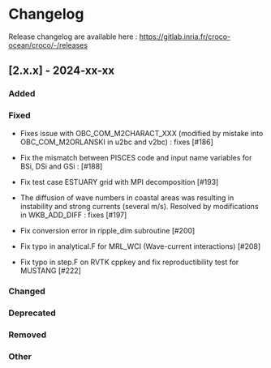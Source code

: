 # Changelog

Release changelog are available here : https://gitlab.inria.fr/croco-ocean/croco/-/releases

## [2.x.x] - 2024-xx-xx
### Added


### Fixed

- Fixes issue with OBC_COM_M2CHARACT_XXX (modified by mistake into OBC_COM_M2ORLANSKI in u2bc and v2bc) : fixes [#186]

- Fix the mismatch between PISCES code and input name variables for BSi, DSi and GSi : [#188]
  
- Fix test case ESTUARY grid with MPI decomposition [#193]

- The diffusion of wave numbers in coastal areas was resulting in instability 
  and strong currents (several m/s). Resolved by modifications in WKB_ADD_DIFF :
  fixes [#197] 

- Fix conversion error in ripple_dim subroutine [#200]
  
- Fix typo in analytical.F for MRL_WCI (Wave-current interactions) [#208]

- Fix typo in step.F on RVTK cppkey and fix reproductibility test 
  for MUSTANG [#222]

### Changed

### Deprecated

### Removed

### Other
